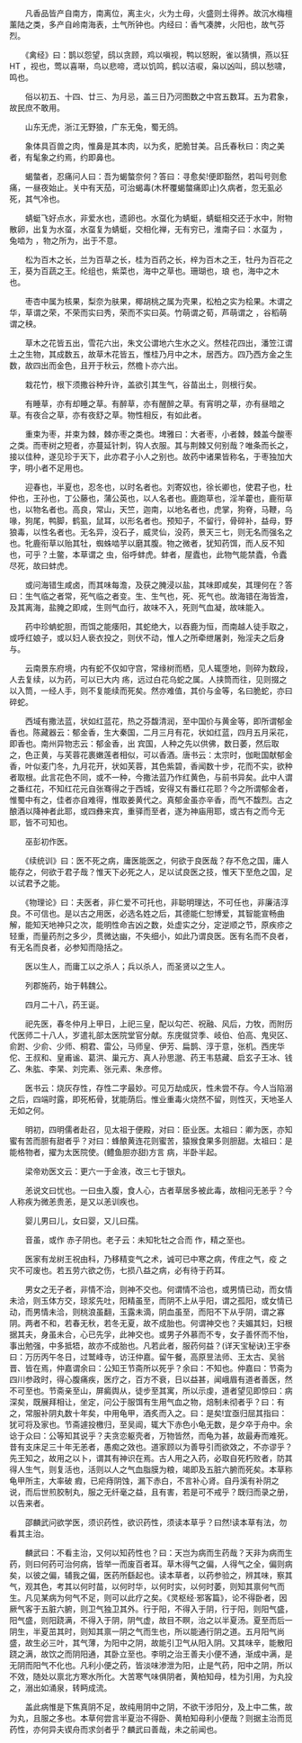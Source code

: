 <!-- { "loadSidebar": true } -->
　　凡香品皆产自南方，南离位，离主火，火为土母，火盛则土得养。故沉水梅檀薰陆之类，多产自岭南海表，土气所钟也。内经曰：香气凑脾，火阳也，故气芬烈。

　　《禽经》曰：鹊以怨望，鸱以贪顾，鸡以嗔视，鸭以怒睨，雀以猜惧，燕以狂HT ，视也，莺以喜啭，鸟以悲啼，鸢以饥鸣，鹤以洁唳，枭以凶叫，鸱以愁啸，鸣也。

　　俗以初五、十四、廿三、为月忌，盖三日乃河图数之中宫五数耳。五为君象，故民庶不敢用。

　　山东无虎，浙江无野狼，广东无兔，蜀无鸽。

　　象体具百兽之肉，惟鼻是其本肉，以为炙，肥脆甘美。吕氏春秋曰：肉之美者，有髦象之约焉，约即鼻也。

　　蝎螫者，忍痛问人曰：吾为蝎螫奈何？答曰：寻愈矣!便即豁然，若叫号则愈痛，一昼夜始止。关中有天茄，可治蝎毒(木杯覆蝎螫痛即止)久病者，忽无虱必死，其气冷也。

　　蜻蜓飞好点水，非爱水也，遗卵也。水虿化为蜻蜓，蜻蜓相交还于水中，附物散卵，出复为水虿，水虿复为蜻蜓，交相化禅，无有穷已，淮南子曰：水虿为 ，兔啮为 ，物之所为，出于不意。

　　松为百木之长，兰为百草之长，桂为百药之长，梓为百木之王，牡丹为百花之王，葵为百蔬之王。纶组也，紫菜也，海中之草也。珊瑚也，琅 也，海中之木也。

　　枣杏中属为核果，梨奈为肤果，椰胡桃之属为壳果，松柏之实为桧果。木谓之华，草谓之荣，不荣而实曰秀，荣而不实曰英。竹萌谓之荀，芦萌谓之 ，谷稻萌谓之秧。

　　草木之花皆五出，雪花六出，朱文公谓地六生水之义。然桂花四出，潘笠江谓土之生物，其成数五，故草木花皆五，惟桂乃月中之木，居西方。四乃西方金之生数，故四出而金色，且开于秋云，然檐卜亦六出。

　　栽花竹，根下须撒谷种升许，盖欲引其生气，谷苗出土，则根行矣。

　　有睡草，亦有却睡之草。有醉草，亦有醒醉之草。有宵明之草，亦有昼暗之草。有夜合之草，亦有夜舒之草。物性相反，有如此者。

　　重束为枣，并束为棘，棘亦枣之类也。埤雅曰：大者枣，小者棘，棘盖今酸枣之类。而枣树之短者，亦蔓延针刺，钩人衣服。其与荆棘又何别哉？唯条而长之，接以佳种，遂见珍于天下，此亦君子小人之别也。故药中诸果皆称名，于枣独加大字，明小者不足用也。

　　迎春也，半夏也，忍冬也，以时名者也。刘寄奴也，徐长卿也，使君子也，杜仲也，王孙也，丁公藤也，蒲公英也，以人名者也。鹿跑草也，淫羊藿也，鹿衔草也，以物名者也。高良，常山，天竺，迦南，以地名者也，虎掌，狗脊，马鞭，乌喙，狗尾，鸭脚，鹤虱，鼠耳，以形名者也。预知子，不留行，骨碎补，益母，野狼毒，以性名者也。无名异，没石子，威灵仙，没药，景天三七，则无名而强名之也。牝鹿衔草以贻其牡，蜘蛛啮芋以磨其腹。物之微者，犹知药饵，而人反不知也，可乎？土鳖，本草谓之 虫，俗呼蚌虎。蚌者，屋蠹也，此物气能禁蠹，令蠹尽死，故曰蚌虎。

　　或问海错生咸卤，而其味每澹，及获之腌浸以盐，其味即咸矣，其理何在？答曰：生气临之者常，死气临之者变。生、生气也，死、死气也。故海错在海皆澹，及其离海，盐腌之即咸，生则气血行，故味不入，死则气血凝，故味能入。

　　药中珍蚺蛇胆，而饵之能痿阳，其蛇绝大，以吞鹿为恒，而南越人徒手取之，或呼红娘子，或以妇人亵衣投之，则伏不动，惟人之所牵绁屠剥，殆淫夫之后身与。

　　云南景东府境，内有蛇不仅如守宫，常缘树而栖，见人辄堕地，则碎为数段，人去复续，以为药，可以已大内 疡，远过白花乌蛇之属。人挟筒而往，见则掇之以入筒，一经人手，则不复能续而死矣。然亦难值，其价与金等，名曰脆蛇，亦曰碎蛇。

　　西域有撒法蓝，状如红蓝花，热之芬馥清润，至中国价与黄金等，即所谓郁金香也。陈藏器云：郁金香，生大秦国，二月三月有花，状如红蓝，四月五月采花，即香也。南州异物志云：郁金香，出 宾国，人种之先以供佛，数日萎，然后取之，色正黄，与芙蓉花裹嫩莲者相似，可以香酒。唐书云：太宗时，伽毗国献郁金香，叶似麦门冬，九月花开，状如芙蓉，其色紫碧，香闻数十步，花而不实，欲种者取根。此言花色不同，或不一种，今撒法蓝乃作红黄色，与前书异矣。此中人谓之番红花，不知红花元自张骞得之于西城，安得又有番红花耶？今之所谓郁金者，惟蜀中有之，佳者亦自难得，惟取姜黄代之。真郁金虽亦辛香，而气不馥烈。古之酿酒以降神者此耶，或四彝来宾，重驿而至者，遂为神庙用耶，或古有之而今无耶，皆不可知也。

　　巫彭初作医。

　　《续统训》曰：医不死之病，庸医能医之，何欲于良医哉？存不危之国，庸人能存之，何欲于君子哉？惟天下必死之人，足以试良医之技，惟天下至危之国，足以试君予之能。

　　《物理论》曰：夫医者，非仁爱不可托也，非聪明理达，不可任也，非廉洁淳良。不可信也。是以古之用医，必选名姓之后，其德能仁恕博爱，其智能宣畅曲解，能知天地神只之次，能明性命吉凶之数，处虚实之分，定逆顺之节，原疾疹之轻重，而量药剂之多少，贯微达幽，不失细小，如此乃谓良医。医有名而不良者，有无名而良者，必参知而隐括之。

　　医以生人，而庸工以之杀人；兵以杀人，而圣贤以之生人。

　　列郡施药，始于韩魏公。

　　四月二十八，药王诞。

　　祀先医，春冬仲月上甲日，上祀三皇，配以勾芒、祝融、风后，力牧，而附历代医师二十八人，岁遣礼部太医院堂官分献。东庑僦贷季、岐伯、伯高、鬼臾区、俞跗、少俞、少师、桐君、雷公，马师皇、伊芳、扁鹊、淳于意，张机。西庑华佗、王叔和、皇甫谧、葛洪、巢元方、真人孙思邈、药王韦慈藏、启玄子王冰、钱乙、朱肱、李杲、刘完素、张元素、朱彦修。

　　医书云：烧灰存性，存性二字最妙。可见万劫成灰，性未尝不存。今人当陷溺之后，四端时露，即死柘骨，犹能荫后。惟业重毒火烧然不留，则性灭，天地圣人无如之何。

　　明初，四明儒者赴召，见太祖于便殿，对曰：臣业医。太祖曰：卿为医，亦知蜜有苦而胆有甜者乎？对曰：蜂酿黄连花则蜜苦，猿猴食果多则胆甜。太祖曰：是能格物者，擢为太医院使。(鳢鱼胆亦甜)方言 病，半卧半起。

　　梁帝劝医文云：更六一于金液，改三七于银丸。

　　恙说文曰忧也。一曰虫入腹，食人心，古者草居多被此毒，故相问无恙乎？今人称疾为微恙贵恙，是又以恙训疾也。

　　婴儿男曰儿，女曰婴，又儿曰孺。

　　音虽，或作 赤子阴也。老子云：未知牝牡之合而 作，精之至也。

　　医家有龙树王祝由科，乃移精变气之术，诚可已中寒之病，传疰之气，疫 之灾不可废也。若五劳六欲之伤，七损八益之病，必有待于药耳。

　　男女之无子者，非情不洽，则神不交也。何谓情不洽也，或男情已动，而女情未洽，则玉体方交，琼浆先吐，阳精虽至，而阴不上从乎阳，谓之孤阳，或女情已动，而男情未洽，则桃浪虽翻，玉露未滴，阴血虽至，而阳不下从乎阴，谓之寡阴。两者不和，若春无秋，若冬无夏，故不成胎也。何谓神交也？夫媚其妇，妇根据其夫，身虽未合，心已先孚，此神交也。或男子外慕而不专，女子善怀而不怡，事出勉强，中多抵牾，故亦不成胎也。凡若此者，服药何益？(详天宝秘诀)王宇泰曰：万历丙午冬日，过鹫峰寺，访汪仲嘉。留午餐，高原昱法师、王太古、吴翁晋、皆在焉，仲嘉谓余曰：公知王节斋所以死乎？余曰：不知也。仲嘉曰：节斋为四川参政时，得心腹痛疾，医疗之，百方不衰，日以益甚，闻峨眉有道者善医，然不可至也。节斋亲至山，屏癜舆从，徒步至其寓，所以示虔，道者望见即惊曰：病深矣，既展拜相让，坐定，问公于服饵有生用气血之物，焙制未彻者乎？曰：有之，常服补阴丸数十年矣，中用龟甲，酒炙而入之。曰：是矣!宜亟归屈其指曰：犹可将及家也。节斋遽投檄归，至吴阊，辄大下赤色小龟无数，是夕卒于舟中。余谂于众曰：公等知其说乎？夫贪恋躯壳者，万物皆然，而龟为甚，故最寿而难死。昔有支床足三十年无恙者，愚痴之效也。道家顾以为善导引而欲效之，不亦谬乎？先王知之，故用之以卜，谓其有神识在焉。古人用之入药，必取自死朽败者，防其得人生气，则复活也，活则以人之气血脂膜为粮，竭即及五脏六腑而死矣。本草称龟甲所主，大率破 瘕，已疟痔阴蚀，漏下赤白，不言补心肾。自丹溪有补阴之说，而后世煎胶制丸，服之无纤毫之益，且有害，若是可不戒乎？既归而录之册，以告来者。

　　邵麟武问欲学医，须识药性，欲识药性，须读本草乎？曰然!读本草有法，勿看其主治。

　　麟武曰：不看主治，又何以知药性也？曰：天岂为病而生药哉？天非为病而生药，则曰何药可治何病，皆举一而废百者耳。草木得气之偏，人得气之全，偏则病矣，以彼之偏，辅我之偏，医药所繇起也。读本草者，以药参验之，辨其味，察其气，观其色，考其以何时苗，以何时华，以何时实，以何时萎，则知其禀何气而生。凡见某病为何气不足，则可以此疗之矣。《灵枢经·邪客篇》，论不得卧者，因厥气客于五脏六腑，则卫气独卫其外。行于阳，不得入于阴，行于阳，则阳气盛，阳气盛，则阳跷满，不得入于阴，阴气虚，故目不瞑，治之以半夏汤。夏至而后一阴生，半夏茁其时，则知其禀一阴之气而生也，所以能通行阴之道。五月阳气尚盛，故生必三叶，其气薄，为阳中之阴，故能引卫气从阳入阴。又其味辛，能散阳跷之满，故饮之而阴阳通，其卧立至也。李明之治王善夫小便不通，渐成中满，是无阴而阳气不化也。凡利小便之药，皆淡味渗泄为阳，止是气药，阳中之阴，所以不效，随处以禀北方寒水所化。大苦寒气味俱阴者，黄柏知母，桂为引用，为丸投之，溺出如涌泉，转眄成流。

　　盖此病惟是下焦真阴不足，故纯用阴中之阴，不欲干涉阳分，及上中二焦，故为丸，且服之多也。本草何尝言半夏治不得卧、黄柏知母利小便哉？则据主治而觅药性，亦何异夫锲舟而求剑者乎？麟武曰善哉，未之前闻也。

